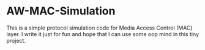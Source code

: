 # AW-MAC-Simulation
This is a simple protocol simulation code for Media Access Control (MAC) layer. I write it just for fun and hope that I can use some oop mind in this tiny project.

